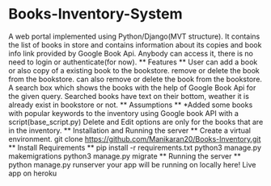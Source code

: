 # Books-Inventory-System
A web portal implemented using Python/Django(MVT structure).  It contains the list of books in store and contains information about its copies and book info link provided by Google Book Api. Anybody can access it, there is no need to login or authenticate(for now).  ** Features **  User can add a book or also copy of a existing book to the bookstore.  remove or delete the book from the bookstore.  can also remove or delete the book from the bookstore.  A search box which shows the books with the help of Google Book Api for the given query.  Searched books have text on their bottom, weather it is already exist in bookstore or not.  ** Assumptions **  *Added some books with popular keywords to the inventory using Google book API with a script(base_script.py)  Delete and Edit options are only for the books that are in the inventory. ** Installation and Running the server **  Create a virtual environment. git clone https://github.com/Manikaran20/Books-Inventory.git ** Install Requirements **  pip install -r requirements.txt python3 manage.py makemigrations python3 manage.py migrate ** Running the server ** python manage.py runserver your app will be running on locally here! Live app on heroku
